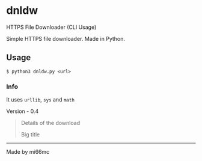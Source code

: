 # dnldw
HTTPS File Downloader (CLI Usage)

Simple HTTPS file downloader. Made in Python.

## Usage
`$ python3 dnldw.py <url>`

### Info
It uses `urllib`, `sys` and `math`

Version - 0.4
> Details of the download
> 
> Big title

***
Made by mi66mc
